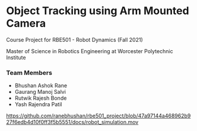 # Object Tracking using Arm Mounted Camera

Course Project for RBE501 - Robot Dynamics (Fall 2021)

Master of Science in Robotics Engineering at Worcester Polytechnic Institute

### Team Members
- Bhushan Ashok Rane
- Gaurang Manoj Salvi
- Rutwik Rajesh Bonde
- Yash Rajendra Patil

https://github.com/ranebhushan/rbe501_project/blob/47a97144a468962b927f6edb4d10f0ff3f5b5551/docs/robot_simulation.mov

